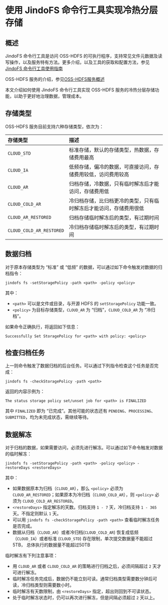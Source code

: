 # 使用 JindoFS 命令行工具实现冷热分层存储

## 概述

JindoFS 命令行工具是访问 OSS-HDFS 的可执行程序，支持常见文件元数据及读写操作，以及服务特有方法。更多介绍，以及工具的获取和配置方法，参见[JindoFS 命令行工具使用指南](/docs/user/6.x/jindofs/jindofs_client_tools.md)

OSS-HDFS 服务的介绍，参见[OSS-HDFS服务概述](https://help.aliyun.com/document_detail/405089.htm)

本文介绍如何使用 JindoFS 命令行工具实现 OSS-HDFS 服务的冷热分层存储功能，以助于更好地治理数据，管理成本。

## 存储类型

OSS-HDFS 服务目前支持六种存储类型，依次为：

| 存储类型                     | 描述                                |
|:-------------------------|:----------------------------------|
| `CLOUD_STD`              | 标准存储，默认的存储类型，热数据，存储费用最高           |
| `CLOUD_IA`               | 低频存储，偏冷的数据，可直接访问，存储费用较低，访问费用较高    |
| `CLOUD_AR`               | 归档存储，冷数据，只有临时解冻后才能访问，存储费用低        |
| `CLOUD_COLD_AR`          | 冷归档存储，比归档更冷的类型，只有临时解冻后才能访问，存储费用很低 |
| `CLOUD_AR_RESTORED`      | 归档存储临时解冻后的类型，有过期时间                |
| `CLOUD_COLD_AR_RESTORED` | 冷归档存储临时解冻后的类型，有过期时间               |

## 数据归档

对于原本存储类型为 “标准” 或 “低频” 的数据，可以通过如下命令触发对数据的归档指令：
```text
jindofs fs -setStoragePolicy -path <path> -policy <policy>
```
其中：
 * `<path>` 可以是文件或目录，与开源 HDFS 的 `setStoragePolicy` 功能一致。
 * `<policy>` 为目标存储类型，`CLOUD_AR` 为 “归档”，`CLOUD_COLD_AR` 为 “冷归档”。

如果命令正确执行，将返回如下信息：
```text
Successfully Set StoragePolicy for <path> with policy: <policy>
```

## 检查归档任务

上一则命令触发了数据归档的后台任务。可以通过下列指令检查这个任务是否完成：
```text
jindofs fs -checkStoragePolicy -path <path>
```
返回的内容示例为：
```text
The status storage policy set/unset job for <path> is FINALIZED
```
其中 `FINALIZED` 即为 “已完成”。其他可能的状态还有 `PENDING`、`PROCESSING`、`SUBMITTED`，均为未完成状态，需继续等待。

## 数据解冻

对于归档的数据，如果需要访问，必须先进行解冻。可以通过如下命令触发对数据的临时解冻：
```text
jindofs fs -setStoragePolicy -path <path> -policy <policy> -restoreDays <restoreDays>
```
其中：
 * 如果数据原本为归档（`CLOUD_AR`），那么 `<policy>` 必须为 `CLOUD_AR_RESTORED`；如果原本为冷归档（`CLOUD_COLD_AR`），则 `<policy>` 必须为 `CLOUD_COLD_AR_RESTORED`。
 * `<restoreDays>` 指定解冻的天数。归档支持 `1 - 7` 天，冷归档支持 `1 - 365` 天。不指定则默认 `1` 天。
 * 可以用 `jindofs fs -checkStoragePolicy -path <path>` 查看临时解冻任务是否完成。
 * 数据从归档（`CLOUD_AR`）或者冷归档(`CLOUD_COLD_AR`) 恢复成低频（`CLOUD_IA`）或者标准 (`CLOUD_STD`) 存在限制，单次提交数据量不能超过5TB， 总体执行的数据量不能超过50TB

临时解冻有下列注意事项：
 * 用 `CLOUD_AR` 或者 `CLOUD_COLD_AR` 的策略进行归档之后，必须间隔超过 `2` 天才可进行解冻。
 * 临时解冻任务完成后，数据仍不能立刻可读。通常归档类型需要数分钟后可读，冷归档类型则需要数小时。
 * 临时解冻有天数限制，由 `<restoreDays>` 指定，超出则回到不可读状态。
 * 处于临时解冻状态时，仍可以再次进行解冻，但是间隔必须超过 `2` 天以上。
